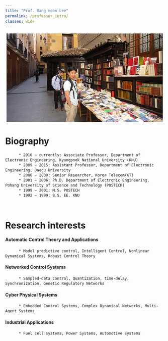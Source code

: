 ```yaml
---
title: "Prof. Sang moon Lee"
permalink: /professor_intro/
classes: wide
---
```


<p align="center"><img src="/assets/images/professor.jpg"></p>

#      Biography

          * 2016 ~ currently: Associate Professor, Department of Electronic Engineering, Kyungpook National University (KNU)
          * 2009 ~ 2015: Assistant Professor, Department of Electronic Engineering, Daegu University
          * 2006 ~ 2008: Senior Researcher, Korea Telecom(KT)
          * 2001 ~ 2006: Ph.D. Department of Electronic Engineering, Pohang University of Science and Technology (POSTECH)
          * 1999 ~ 2001: M.S. POSTECH
          * 1992 ~ 1999: B.S. EE. KNU
          
<br>
          
#      Research interests
#### Automatic Control Theory and Applications
          * Model predictive control, Intelligent Control, Nonlinear Dynamical Systems, Robust Control Theory
#### Networked Control Systems
          * Sampled-data control, Quantization, time-delay, Synchronization, Genetic Regulatory Networks
#### Cyber Physical Systems
          * Embedded Control Systems, Complex Dynamical Networks, Multi-Agent Systems 
#### Industrial Applications
          * Fuel cell systems, Power Systems, Automotive systems
